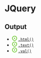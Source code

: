 # JQuery
## Output
- ![](../../../-/1.png) [`.html()`](js-output.html)
- ![](../../../-/1.png) [`.text()`](js-output.html)
- ![](../../../-/1.png) [`.val()`](js-output.html)